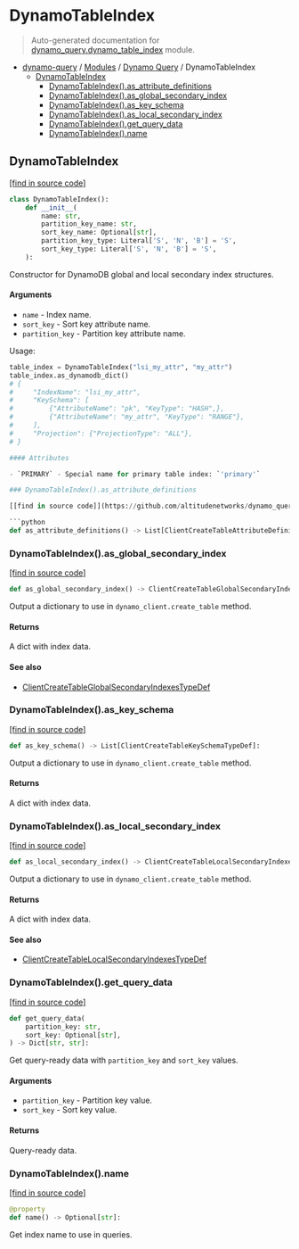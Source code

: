 # DynamoTableIndex

> Auto-generated documentation for [dynamo_query.dynamo_table_index](https://github.com/altitudenetworks/dynamo_query/blob/master/dynamo_query/dynamo_table_index.py) module.

- [dynamo-query](../README.md#dynamo-query) / [Modules](../MODULES.md#dynamo-query-modules) / [Dynamo Query](index.md#dynamo-query) / DynamoTableIndex
    - [DynamoTableIndex](#dynamotableindex)
        - [DynamoTableIndex().as_attribute_definitions](#dynamotableindexas_attribute_definitions)
        - [DynamoTableIndex().as_global_secondary_index](#dynamotableindexas_global_secondary_index)
        - [DynamoTableIndex().as_key_schema](#dynamotableindexas_key_schema)
        - [DynamoTableIndex().as_local_secondary_index](#dynamotableindexas_local_secondary_index)
        - [DynamoTableIndex().get_query_data](#dynamotableindexget_query_data)
        - [DynamoTableIndex().name](#dynamotableindexname)

## DynamoTableIndex

[[find in source code]](https://github.com/altitudenetworks/dynamo_query/blob/master/dynamo_query/dynamo_table_index.py#L14)

```python
class DynamoTableIndex():
    def __init__(
        name: str,
        partition_key_name: str,
        sort_key_name: Optional[str],
        partition_key_type: Literal['S', 'N', 'B'] = 'S',
        sort_key_type: Literal['S', 'N', 'B'] = 'S',
    ):
```

Constructor for DynamoDB global and local secondary index structures.

#### Arguments

- `name` - Index name.
- `sort_key` - Sort key attribute name.
- `partition_key` - Partition key attribute name.

Usage:

```python
table_index = DynamoTableIndex("lsi_my_attr", "my_attr")
table_index.as_dynamodb_dict()
# {
#     "IndexName": "lsi_my_attr",
#     "KeySchema": [
#         {"AttributeName": "pk", "KeyType": "HASH",},
#         {"AttributeName": "my_attr", "KeyType": "RANGE"},
#     ],
#     "Projection": {"ProjectionType": "ALL"},
# }

#### Attributes

- `PRIMARY` - Special name for primary table index: `'primary'`

### DynamoTableIndex().as_attribute_definitions

[[find in source code]](https://github.com/altitudenetworks/dynamo_query/blob/master/dynamo_query/dynamo_table_index.py#L124)

```python
def as_attribute_definitions() -> List[ClientCreateTableAttributeDefinitionsTypeDef]:
```

### DynamoTableIndex().as_global_secondary_index

[[find in source code]](https://github.com/altitudenetworks/dynamo_query/blob/master/dynamo_query/dynamo_table_index.py#L65)

```python
def as_global_secondary_index() -> ClientCreateTableGlobalSecondaryIndexesTypeDef:
```

Output a dictionary to use in `dynamo_client.create_table` method.

#### Returns

A dict with index data.

#### See also

- [ClientCreateTableGlobalSecondaryIndexesTypeDef](types.md#clientcreatetableglobalsecondaryindexestypedef)

### DynamoTableIndex().as_key_schema

[[find in source code]](https://github.com/altitudenetworks/dynamo_query/blob/master/dynamo_query/dynamo_table_index.py#L109)

```python
def as_key_schema() -> List[ClientCreateTableKeySchemaTypeDef]:
```

Output a dictionary to use in `dynamo_client.create_table` method.

#### Returns

A dict with index data.

### DynamoTableIndex().as_local_secondary_index

[[find in source code]](https://github.com/altitudenetworks/dynamo_query/blob/master/dynamo_query/dynamo_table_index.py#L87)

```python
def as_local_secondary_index() -> ClientCreateTableLocalSecondaryIndexesTypeDef:
```

Output a dictionary to use in `dynamo_client.create_table` method.

#### Returns

A dict with index data.

#### See also

- [ClientCreateTableLocalSecondaryIndexesTypeDef](types.md#clientcreatetablelocalsecondaryindexestypedef)

### DynamoTableIndex().get_query_data

[[find in source code]](https://github.com/altitudenetworks/dynamo_query/blob/master/dynamo_query/dynamo_table_index.py#L145)

```python
def get_query_data(
    partition_key: str,
    sort_key: Optional[str],
) -> Dict[str, str]:
```

Get query-ready data with `partition_key` and `sort_key` values.

#### Arguments

- `partition_key` - Partition key value.
- `sort_key` - Sort key value.

#### Returns

Query-ready data.

### DynamoTableIndex().name

[[find in source code]](https://github.com/altitudenetworks/dynamo_query/blob/master/dynamo_query/dynamo_table_index.py#L55)

```python
@property
def name() -> Optional[str]:
```

Get index name to use in queries.
